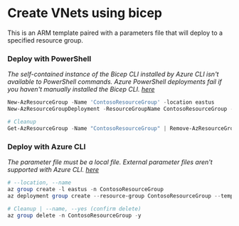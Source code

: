 # Create VNets using bicep

This is an ARM template paired with a parameters file that will deploy to a specified resource group.

### Deploy with PowerShell
_The self-contained instance of the Bicep CLI installed by Azure CLI isn't available to PowerShell commands. Azure PowerShell deployments fail if you haven't manually installed the Bicep CLI. [here](https://learn.microsoft.com/en-us/azure/azure-resource-manager/bicep/install#azure-powershell)_
```powershell
New-AzResourceGroup -Name 'ContosoResourceGroup' -location eastus
New-AzResourceGroupDeployment -ResourceGroupName ContosoResourceGroup -TemplateFile ./resource-deploy.bicep -TemplateParameterFile ./resource-deploy.parameters.json

# Cleanup
Get-AzResourceGroup -Name "ContosoResourceGroup" | Remove-AzResourceGroup -Force  
```

### Deploy with Azure CLI
_The parameter file must be a local file. External parameter files aren't supported with Azure CLI. [here](https://learn.microsoft.com/en-us/azure/azure-resource-manager/bicep/deploy-cli#parameter-files)_
```powershell
# --location, --name
az group create -l eastus -n ContosoResourceGroup
az deployment group create --resource-group ContosoResourceGroup --template-file ./resource-deploy.bicep --parameters ./resource-deploy.parameters.json

# Cleanup | --name, --yes (confirm delete)
az group delete -n ContosoResourceGroup -y
```